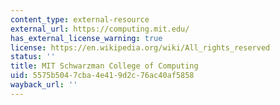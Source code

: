 ```yaml
---
content_type: external-resource
external_url: https://computing.mit.edu/
has_external_license_warning: true
license: https://en.wikipedia.org/wiki/All_rights_reserved
status: ''
title: MIT Schwarzman College of Computing
uid: 5575b504-7cba-4e41-9d2c-76ac40af5858
wayback_url: ''
---
```

